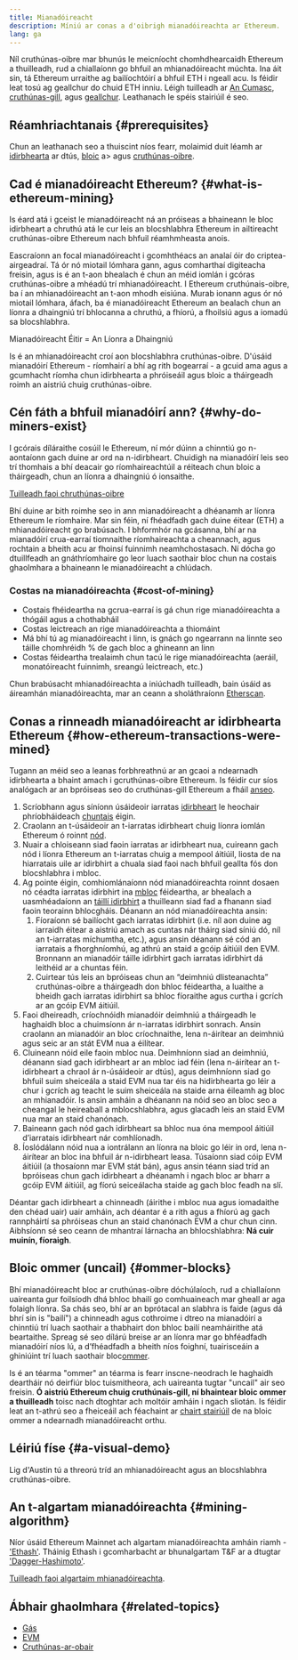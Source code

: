 ```yaml
---
title: Mianadóireacht
description: Míniú ar conas a d'oibrigh mianadóireachta ar Ethereum.
lang: ga
---
```


<InfoBanner emoji=":wave:">
Níl cruthúnas-oibre mar bhunús le meicníocht chomhdhearcaidh Ethereum a thuilleadh, rud a chiallaíonn go bhfuil an mhianadóireacht múchta. Ina áit sin, tá Ethereum urraithe ag bailíochtóirí a bhfuil ETH i ngeall acu. Is féidir leat tosú ag geallchur do chuid ETH inniu. Léigh tuilleadh ar <a href='/roadmap/merge/'>An Cumasc</a>, <a href='/developers/docs/consensus-mechanisms/pos/'>cruthúnas-gill</a>, agus <a href='/staking/'>geallchur</a>. Leathanach le spéis stairiúil é seo.
</InfoBanner>

## Réamhriachtanais {#prerequisites}

Chun an leathanach seo a thuiscint níos fearr, molaimid duit léamh ar [idirbhearta](/developers/docs/transactions/) ar dtús, [bloic](/developers/docs/blocks/) a> agus [cruthúnas-oibre](/developers/docs/consensus-mechanisms/pow/).

## Cad é mianadóireacht Ethereum? {#what-is-ethereum-mining}

Is éard atá i gceist le mianadóireacht ná an próiseas a bhaineann le bloc idirbheart a chruthú atá le cur leis an blocshlabhra Ethereum in ailtireacht cruthúnas-oibre Ethereum nach bhfuil réamhmheasta anois.

Eascraíonn an focal mianadóireacht i gcomhthéacs an analaí óir do criptea-airgeadraí. Tá ór nó miotail lómhara gann, agus comharthaí digiteacha freisin, agus is é an t-aon bhealach é chun an méid iomlán i gcóras cruthúnas-oibre a mhéadú trí mhianadóireacht. I Ethereum cruthúnais-oibre, ba í an mhianadóireacht an t-aon mhodh eisiúna. Murab ionann agus ór nó miotail lómhara, áfach, ba é mianadóireacht Ethereum an bealach chun an líonra a dhaingniú trí bhlocanna a chruthú, a fhíorú, a fhoilsiú agus a iomadú sa blocshlabhra.

Mianadóireacht Éitir = An Líonra a Dhaingniú

Is é an mhianadóireacht croí aon blocshlabhra cruthúnas-oibre. D'úsáid mianadóirí Ethereum - ríomhairí a bhí ag rith bogearraí - a gcuid ama agus a gcumhacht ríomha chun idirbhearta a phróiseáil agus bloic a tháirgeadh roimh an aistriú chuig cruthúnas-oibre.

## Cén fáth a bhfuil mianadóirí ann? {#why-do-miners-exist}

I gcórais díláraithe cosúil le Ethereum, ní mór dúinn a chinntiú go n-aontaíonn gach duine ar ord na n-idirbheart. Chuidigh na mianadóirí leis seo trí thomhais a bhí deacair go ríomhaireachtúil a réiteach chun bloic a tháirgeadh, chun an líonra a dhaingniú ó ionsaithe.

[Tuilleadh faoi chruthúnas-oibre](/developers/docs/consensus-mechanisms/pow/)

Bhí duine ar bith roimhe seo in ann mianadóireacht a dhéanamh ar líonra Ethereum le ríomhaire. Mar sin féin, ní fhéadfadh gach duine éitear (ETH) a mhianadóireacht go brabúsach. I bhformhór na gcásanna, bhí ar na mianadóirí crua-earraí tiomnaithe ríomhaireachta a cheannach, agus rochtain a bheith acu ar fhoinsí fuinnimh neamhchostasach. Ní dócha go dtuillfeadh an gnáthríomhaire go leor luach saothair bloc chun na costais ghaolmhara a bhaineann le mianadóireacht a chlúdach.

### Costas na mianadóireachta {#cost-of-mining}

- Costais fhéideartha na gcrua-earraí is gá chun rige mianadóireachta a thógáil agus a chothabháil
- Costas leictreach an rige mianadóireachta a thiomáint
- Má bhí tú ag mianadóireacht i linn, is gnách go ngearrann na linnte seo táille chomhréidh % de gach bloc a ghineann an linn
- Costas féideartha trealaimh chun tacú le rige mianadóireachta (aeráil, monatóireacht fuinnimh, sreangú leictreach, etc.)

Chun brabúsacht mhianadóireachta a iniúchadh tuilleadh, bain úsáid as áireamhán mianadóireachta, mar an ceann a sholáthraíonn [Etherscan](https://etherscan.io/ether-mining-calculator).

## Conas a rinneadh mianadóireacht ar idirbhearta Ethereum {#how-ethereum-transactions-were-mined}

Tugann an méid seo a leanas forbhreathnú ar an gcaoi a ndearnadh idirbhearta a bhaint amach i gcruthúnas-oibre Ethereum. Is féidir cur síos analógach ar an bpróiseas seo do cruthúnas-gill Ethereum a fháil [anseo](/developers/docs/consensus-mechanisms/pos/#transaction-execution-ethereum-pos).

1. Scríobhann agus síníonn úsáideoir iarratas [idirbheart](/developers/docs/transactions/) le heochair phríobháideach [chuntais](/developers/docs/accounts/) éigin.
2. Craolann an t-úsáideoir an t-iarratas idirbheart chuig líonra iomlán Ethereum ó roinnt [nód](/developers/docs/nodes-and-clients/).
3. Nuair a chloiseann siad faoin iarratas ar idirbheart nua, cuireann gach nód i líonra Ethereum an t-iarratas chuig a mempool áitiúil, liosta de na hiarratais uile ar idirbhirt a chuala siad faoi nach bhfuil geallta fós don blocshlabhra i mbloc.
4. Ag pointe éigin, comhiomlánaíonn nód mianadóireachta roinnt dosaen nó céadta iarratas idirbhirt ina [mbloc](/developers/docs/blocks/) féideartha, ar bhealach a uasmhéadaíonn an [táillí idirbhirt](/developers/docs/gas/) a thuilleann siad fad a fhanann siad faoin teorainn bhlocgháis. Déanann an nód mianadóireachta ansin:
   1. Fíoraíonn sé bailíocht gach iarratas idirbhirt (i.e. níl aon duine ag iarraidh éitear a aistriú amach as cuntas nár tháirg siad síniú dó, níl an t-iarratas míchumtha, etc.), agus ansin déanann sé cód an iarratais a fhorghníomhú, ag athrú an staid a gcóip áitiúil den EVM. Bronnann an mianadóir táille idirbhirt gach iarratas idirbhirt dá leithéid ar a chuntas féin.
   2. Cuirtear tús leis an bpróiseas chun an “deimhniú dlisteanachta” cruthúnas-oibre a tháirgeadh don bhloc féideartha, a luaithe a bheidh gach iarratas idirbhirt sa bhloc fíoraithe agus curtha i gcrích ar an gcóip EVM áitiúil.
5. Faoi dheireadh, críochnóidh mianadóir deimhniú a tháirgeadh le haghaidh bloc a chuimsíonn ár n-iarratas idirbhirt sonrach. Ansin craolann an mianadóir an bloc críochnaithe, lena n-áirítear an deimhniú agus seic ar an stát EVM nua a éilítear.
6. Cluineann nóid eile faoin mbloc nua. Deimhníonn siad an deimhniú, déanann siad gach idirbheart ar an mbloc iad féin (lena n-áirítear an t-idirbheart a chraol ár n-úsáideoir ar dtús), agus deimhníonn siad go bhfuil suim sheiceála a staid EVM nua tar éis na hidirbhearta go léir a chur i gcrích ag teacht le suim sheiceála na staide arna éileamh ag bloc an mhianadóir. Is ansin amháin a dhéanann na nóid seo an bloc seo a cheangal le heireaball a mblocshlabhra, agus glacadh leis an staid EVM nua mar an staid chanónach.
7. Baineann gach nód gach idirbheart sa bhloc nua óna mempool áitiúil d’iarratais idirbheart nár comhlíonadh.
8. Íoslódálann nóid nua a iontrálann an líonra na bloic go léir in ord, lena n-áirítear an bloc ina bhfuil ár n-idirbheart leasa. Túsaíonn siad cóip EVM áitiúil (a thosaíonn mar EVM stát bán), agus ansin téann siad tríd an bpróiseas chun gach idirbheart a dhéanamh i ngach bloc ar bharr a gcóip EVM áitiúil, ag fíorú seiceálacha staide ag gach bloc feadh na slí.

Déantar gach idirbheart a chinneadh (áirithe i mbloc nua agus iomadaithe den chéad uair) uair amháin, ach déantar é a rith agus a fhíorú ag gach rannpháirtí sa phróiseas chun an staid chanónach EVM a chur chun cinn. Aibhsíonn sé seo ceann de mhantraí lárnacha an bhlocshlabhra: **Ná cuir muinín, fíoraigh**.

## Bloic ommer (uncail) {#ommer-blocks}

Bhí mianadóireacht bloc ar cruthúnas-oibre dóchúlaíoch, rud a chiallaíonn uaireanta gur foilsíodh dhá bhloc bhailí go comhuaineach mar gheall ar aga folaigh líonra. Sa chás seo, bhí ar an bprótacal an slabhra is faide (agus dá bhrí sin is "bailí") a chinneadh agus cothroime i dtreo na mianadóirí a chinntiú trí luach saothair a thabhairt don bhloc bailí neamháirithe atá beartaithe. Spreag sé seo dílárú breise ar an líonra mar go bhféadfadh mianadóirí níos lú, a d’fhéadfadh a bheith níos foighní, tuairisceáin a ghiniúint trí luach saothair bloc[ommer](/glossary/#ommer).

Is é an téarma "ommer" an téarma is fearr inscne-neodrach le haghaidh deartháir nó deirfiúr bloc tuismitheora, ach uaireanta tugtar "uncail" air seo freisin. **Ó aistriú Ethereum chuig cruthúnais-gill, ní bhaintear bloic ommer a thuilleadh** toisc nach dtoghtar ach moltóir amháin i ngach sliotán. Is féidir leat an t-athrú seo a fheiceáil ach féachaint ar [chairt stairiúil](https://ycharts.com/indicators/ethereum_uncle_rate) de na bloic ommer a ndearnadh mianadóireacht orthu.

## Léiriú físe {#a-visual-demo}

Lig d'Austin tú a threorú tríd an mhianadóireacht agus an blocshlabhra cruthúnas-oibre.

<YouTube id="zcX7OJ-L8XQ" />

## An t-algartam mianadóireachta {#mining-algorithm}

Níor úsáid Ethereum Mainnet ach algartam mianadóireachta amháin riamh - ['Ethash'](/developers/docs/consensus-mechanisms/pow/mining/mining-algorithms/ethash/). Tháinig Ethash i gcomharbacht ar bhunalgartam T&F ar a dtugtar ['Dagger-Hashimoto'](/developers/docs/consensus-mechanisms/pow/mining/mining-algorithms/dagger-hashimoto/).

[Tuilleadh faoi algartaim mhianadóireachta](/developers/docs/consensus-mechanisms/pow/mining/mining-algorithms/).

## Ábhair ghaolmhara {#related-topics}

- [Gás](/developers/docs/gas/)
- [EVM](/developers/docs/evm/)
- [Cruthúnas-ar-obair](/developers/docs/consensus-mechanisms/pow/)
